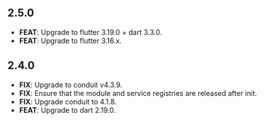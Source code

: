 ## 2.5.0

 - **FEAT**: Upgrade to flutter 3.19.0 + dart 3.3.0.
 - **FEAT**: Upgrade to flutter 3.16.x.

## 2.4.0

 - **FIX**: Upgrade to conduit v4.3.9.
 - **FIX**: Ensure that the module and service registries are released after init.
 - **FIX**: Upgrade conduit to 4.1.8.
 - **FEAT**: Upgrade to dart 2.19.0.

